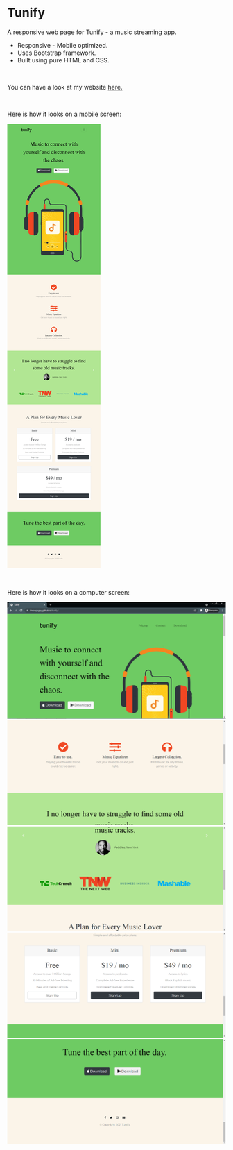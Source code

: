# Tunify

A responsive web page for Tunify - a music streaming app.

- Responsive - Mobile optimized.
- Uses Bootstrap framework.
- Built using pure HTML and CSS.

&emsp;

You can have a look at my website [here.](https://theoopsguy.github.io/tunify/ "Tunify")

&emsp;

Here is how it looks on a mobile screen:

![Mobile version](screenshots/mobile.png)

&emsp;

Here is how it looks on a computer screen:

![PC version](screenshots/pc_1.png)
![PC version](screenshots/pc_2.png)
![PC version](screenshots/pc_3.png)
![PC version](screenshots/pc_4.png)
![PC version](screenshots/pc_5.png)